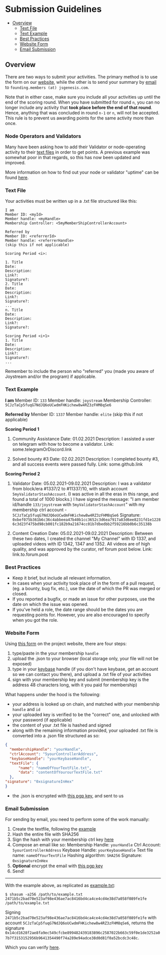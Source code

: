 Submission Guidelines
===

<!-- TOC START min:1 max:3 link:true asterisk:false update:true -->
  - [Overview](#overview)
    - [Text File](#text-file)
    - [Text Example](#text-example)
    - [Best Practices](#best-practices)
    - [Website Form](#website-form)
    - [Email Submission](#email-submission)
<!-- TOC END -->


## Overview
There are two ways to submit your activities. The primary method is to use the form on our [website](#website-form), while the other is to send your summary by [email](#email) to `founding.members (at) jsgenesis.com`.

Note that in either case, make sure you include all your activities up until the end of the scoring round. When you have submitted for round `n`, you can no longer include any activity that **took place before the end of that round**. Hence, anything that was concluded in round `n-1` or `n`, will not be accepted. This rule is to prevent us awarding points for the same activity more than once.


### Node Operators and Validators
Many have been asking how to add their Validator or node-operating activity to their [text files](#text-file) in order to get points. A previous example was somewhat poor in that regards, so this has now been updated and improved.

More information on how to find out your node or validator "uptime" can be found [here](/technical-help/README.md).

### Text File
Your activities must be written up in a .txt file structured like this:

```
I am
Member ID: <myId>
Member handle: <myHandle>
Membership Controller: <5myMemberShipControllerAccount>

Referred by
Member ID: <referrerId>
Member handle: <referrerHandle>
(skip this if not applicable)

Scoring Period <i>:

1. Title
Date:
Description:
Link?:
Signature?:
2. Title
Date:
Description:
Link?:
Signature?:
...
n. Title
Date:
Description:
Link?:
Signature?:

Scoring Period <i+1>
1. Title
Date:
Description:
Link?:
Signature?:
...
```
Remember to include the person who "referred" you (made you aware of Joystream and/or the program) if applicable.

### Text Example
**I am**
Member ID: `133`
Member handle: `joystream`
Membership Controller: `5CJzTaCp5fuqG7NdJQ6oUCwdmFHKichew8w4RZ3zFHM8qSe6`

**Referred by**
Member ID: `1337`
Member handle: `elite`
(skip this if not applicable)

**Scoring Period 1**
1. Community Assistance
Date: 01.02.2021
Description: I assisted a user on telegram with how to become a validator.
Link: some.telegramOrDiscord.link

2. Solved bounty #3
Date: 02.02.2021
Description: I completed bounty #3, and all success events were passed fully.
Link: some.github.link

**Scoring Period 2**
1. Validator
Date: 05.02.2021-09.02.2021
Description: I was a validator from block/era #1337/2 to #11337/10, with stash account `5myValidatorStashAccount`. (I was active in all the eras in this range, and found a total of 1000 blocks.)
I have signed the message: "I am member id/handle `133/joystream` with `5myValidatorStashAccount`" with my membership ctrl account - `5CJzTaCp5fuqG7NdJQ6oUCwdmFHKichew8w4RZ3zFHM8qSe6`
Signature: `0xbef075b361b6c36c4abbeea47b40b1cc3652c3d6ea7917a83d6ee8231fd1e12286c3d23f475bd98cb001fc182b9a21674cc01b7dbedbb2f59216bb0b6c35138b`

2. Content Creation
Date: 05.02.2021-09.02.2021
Description: Between these two dates, I created the channel "My Channel" with ID 1337, and uploaded videos with ID 1342, 1347 and 1352. All videos are of high quality, and was approved by the curator, ref forum post below.
Link: link.to.forum.post

### Best Practices
- Keep it brief, but include all relevant information.
- In cases when your activity took place of in the form of a pull request, (eg. a bounty, bug fix, etc.), use the date of which the PR was merged or closed.
- If you reported a bugfix, or made an issue for other purposes, use the date on which the issue was opened.
- If you've held a role, the date range should be the dates you are requesting points for. However, you are also encouraged to specify when you got the role.


### Website Form

Using [this form](https://www.joystream.org/founding-members/form/) on the project website, there are four steps:
1. type/paste in the your membership `handle`
2. upload the .json to your browser (local storage only, your file will not be exposed)
3. type in your [keybase](https://keybase.io/) handle (if you don't have keybase, get an account so we can contact you there), and upload a .txt file of your activities
4. sign with your membership key and submit (membership key is the address 48 characters long, with it you paid for membership)

What happens under the hood is the following:
- your address is looked up on chain, and matched with your membership `handle` and `id`
- your uploaded key is verified to be the "correct" one, and unlocked with your password (if applicable)
- the content of your .txt file is hashed and signed
- along with the remaining information provided, your uploaded .txt file is converted into a .json file structured as so:
```JSON
{
  "membershipHandle": "yourHandle",
  "ctrlAccount": "5yourControllerAddress",
  "keybaseHandle": "yourKeybaseHandle",
  "textFile": {
      "name": "nameOfYourTextFile.txt",
      "data": "contentOfYourourTextFile.txt"
  },
"signature": "0xsignatureInHex"
}
```
- the .json is encrypted with [this pgp key](/data/pubkey.asc), and sent to us


### Email Submission

For sending by email, you need to perform some of the work manually:

1. Create the textfile, following the [example](#text-example)
2. Hash the entire file with SHA256
3. Sign the hash with your membership ctrl key [here](https://testnet.joystream.org/#/toolbox/sign)
4. Compose an email like so:
Membership Handle: `yourHandle`
Ctrl Account: `5yourControllerAddress`
Keybase Handle: `yourKeybaseHandle`
Text file name: `nameOfYourTextFile`
Hashing algorithm: `SHA256`
Signature: `0xsignatureInHex`
5. **Optional** encrypt the email with [this pgp key](/data/pubkey.asc)
6. Send!

---

With the example above, as replicated as [example.txt](/data/example.txt):
```
$ shasum -a256 /path/to/example.txt
2471b5c2bad70e523af98e436ae7ac8416bd4ca4ce4cd4e38d7a058f089fe1fe /path/to/example.txt
```
Signing `2471b5c2bad70e523af98e436ae7ac8416bd4ca4ce4cd4e38d7a058f089fe1fe` with account `5CJzTaCp5fuqG7NdJQ6oUCwdmFHKichew8w4RZ3zFHM8qSe6`, returns the signature `0x14cd1628f2ae8fa9ec549cfcbe899482439183896c2587022b663c59f0e1de3252a07b7f3153152956b9641354490f74a289e94adce38d0d81f0a52bcdc3c48c`.

Which you can verify [here](https://testnet.joystream.org/#/toolbox/verify).
